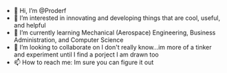 - 👋 Hi, I’m @Proderf
- 👀 I’m interested in innovating and developing things that are cool, useful, and helpful
- 🌱 I’m currently learning Mechanical (Aerospace) Engineering, Business Administration, and Computer Science
- 💞️ I’m looking to collaborate on I don't really know...im more of a tinker and experiment until I find a porject I am drawn too
- 📫 How to reach me: Im sure you can figure it out

<!---
Proderf/Proderf is a ✨ special ✨ repository because its `README.md` (this file) appears on your GitHub profile.
You can click the Preview link to take a look at your changes.
--->
